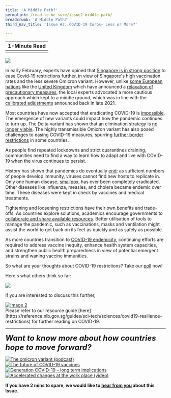 ```yaml
---
title: 'A Middle Path?'
permalink: /read-to-be-sure/issue2-middle-path/
breadcrumb: 'A Middle Path?'
third_nav_title: 'Issue #2: COVID-19 Curbs— Less or More?'

---
```


| **1-Minute Read** |
| :---------------: |
|                   |

![](../images/rtbs2-perspective5-notext.jpg)

In early February, experts have opined that [Singapore is in strong position](https://www.straitstimes.com/singapore/health/singapore-in-strong-position-to-ease-restrictions-further-experts) to ease Covid-19 restrictions further, in view of Singapore's high vaccination rates and the less severe Omicron variant.   However, unlike [some European nations](https://www.dw.com/en/countries-are-relaxing-restrictions-after-omicron-spikes/a-60450812) like the [United Kingdom](https://www.wsj.com/articles/optimism-over-omicron-rises-in-europe-while-biden-says-u-s-has-tools-to-fight-it-11642685759) which have announced a [relaxation of precautionary measures](https://www.reuters.com/world/schools-return-amid-omicron-havoc-hopes-flicker-2022-01-10/), the local experts advocated a more cautious approach which kept to a middle ground, which was in line with the [calibrated adjustments](https://www.moh.gov.sg/news-highlights/details/calibrated-adjustments-in-stabilisation-phase_8Nov2021) announced back in late 2021.      

Most countries have now accepted that eradicating COVID-19 is [impossible](https://www.economist.com/briefing/2021/10/16/how-the-world-learns-to-live-with-covid-19). The emergence of new variants could impact how the pandemic continues to turn up. The Delta variant has shown that an elimination strategy is [no longer viable](https://www.cnbc.com/2021/10/05/zero-covid-strategies-abandoned-in-the-face-of-the-delta-variant.html). The highly transmissible Omicron variant has also posed challenges to easing COVID-19 measures, spurring [further border restrictions](https://www.japantimes.co.jp/news/2021/12/01/asia-pacific/china-covid-zero-omicron/) in some countries. 

<p>As people find repeated lockdowns and strict quarantines draining, communities need to find a way to learn how to adapt and live with COVID-19 when the virus continues to persist.</p>
 <p>History has shown that pandemics do eventually <a href="https://www.straitstimes.com/opinion/from-plague-to-polio-how-do-pandemics-end">end</a>; as sufficient numbers of people develop immunity, viruses cannot find new hosts to replicate in. Only one human disease, <a href="https://asm.org/Articles/2020/March/Disease-Eradication-What-Does-It-Take-to-Wipe-out">smallpox</a>, has ever been completely eradicated. Other diseases like influenza, measles, and cholera became endemic over time. These diseases were kept in check by vaccines and medical treatments.</p> 
<p>Tightening and loosening restrictions have their own benefits and trade-offs. As countries explore solutions, academics encourage governments to <a href="https://www.sciencedirect.com/science/article/pii/S2666776221001988">collaborate and share available resources</a>. Better utilisation of tools to manage the pandemic, such as vaccinations, masks and ventilation might assist the world to get back on its feet as quickly and as safely as possible. </p>
<p>As more countries transition to <a href="https://www.bmj.com/content/375/bmj-2021-067508">COVID-19 endemicity</a>, continuing efforts are required to address vaccine inequity, enhance health system capacities, and strengthen public health preparedness in view of potential emergent strains and waning vaccine immunities. </p>





So what are your thoughts about COVID-19 restrictions? Take our [poll](https://forms.gle/zkBsk2izarbksiQB6) now!

Here's what others think so far:

![](../images/rtbs2-poll1-2feb2022.jpg)



If you are interested to discuss this further,

<div>
<div class="row is-multiline">
    <div class="col is-half-desktop is-half-tablet">
<a href="/read-to-be-sure/issue2-conversations/"><img src="../images/rtbs2-join-the-convo.jpg" alt="image 2"></a>
</div>    
</div>	
</div>
Please refer to our resource guide [here](https://reference.nlb.gov.sg/guides/sci-tech/sciences/covid19-resilience-restrictions) for further reading on COVID-19.


<hr>



***<font size=5>Want to know more about how countries hope to move forward?</font>***

<div>
<div class="row is-multiline">
    <div class="col is-one-quarter-desktop is-one-quarter-tablet">
<a href="https://www.nature.com/articles/d41586-021-03562-8"><img src="../images/rtbs2-perspective5-listen1.jpg" alt="The omicron variant (podcast)"></a>
</div>
    <div class="col is-one-quarter-desktop is-one-quarter-tablet">
<a href="https://www.bbc.com/future/article/20211201-what-will-the-next-generation-of-covid-19-vaccines-be-like"><img src="../images/rtbs2-perspective5-read1.jpg" alt="The future of COVID-19 vaccines"></a>
</div>
    <div class="col is-one-quarter-desktop is-one-quarter-tablet">
<a href="https://www.channelnewsasia.com/singapore/big-read-COVID-19-young-people-millenials-generation-z-future-2311476"><img src="../images/rtbs2-perspective5-read2.jpg" alt="Generation COVID-19 – long term implications"></a>
</div>
    <div class="col is-one-quarter-desktop is-one-quarter-tablet">
<a href="https://www.mckinsey.com/Videos/video?vid=6233052089001&plyrid=HkOJqCPWdb&aid=56CFE93E-67A1-451D-B5CB-4D3286947974"><img src="../images/rtbs2-perspective5-watch1.jpg" alt="Accelerated changes at the work place (video)"></a>
</div>
</div>	
</div>


<b>If you have 2 mins to spare, we would like to  [hear from you](https://forms.gle/NFAYtAWQedbuSKxm8) about this Issue.</b>